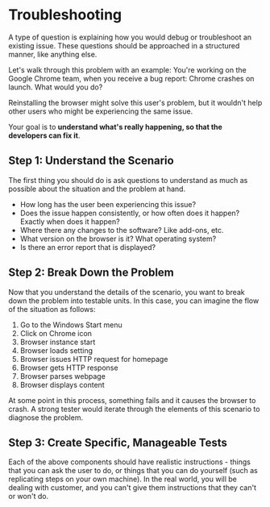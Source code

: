 # Troubleshooting

A type of question is explaining how you would debug or troubleshoot an existing issue. These questions should be approached in a structured manner, like anything else.

Let's walk through this problem with an example: You're working on the Google Chrome team, when you receive a bug report: Chrome crashes on launch. What would you do?

Reinstalling the browser might solve this user's problem, but it wouldn't help other users who might be experiencing the same issue.

Your goal is to **understand what's really happening, so that the developers can fix it**.

## Step 1: Understand the Scenario

The first thing you should do is ask questions to understand as much as possible about the situation and the problem at hand.

* How long has the user been experiencing this issue?
* Does the issue happen consistently, or how often does it happen? Exactly when does it happen?
* Where there any changes to the software? Like add-ons, etc.
* What version on the browser is it? What operating system?
* Is there an error report that is displayed?

## Step 2: Break Down the Problem

Now that you understand the details of the scenario, you want to break down the problem into testable units. In this case, you can imagine the flow of the situation as follows:

1. Go to the Windows Start menu
2. Click on Chrome icon
3. Browser instance start
4. Browser loads setting
5. Browser issues HTTP request for homepage
6. Browser gets HTTP response
7. Browser parses webpage
8. Browser displays content

At some point in this process, something fails and it causes the browser to crash. A strong tester would iterate through the elements of this scenario to diagnose the problem.

## Step 3: Create Specific, Manageable Tests

Each of the above components should have realistic instructions - things that you can ask the user to do, or things that you can do yourself (such as replicating steps on your own machine). In the real world, you will be dealing with customer, and you can't give them instructions that they can't or won't do.



